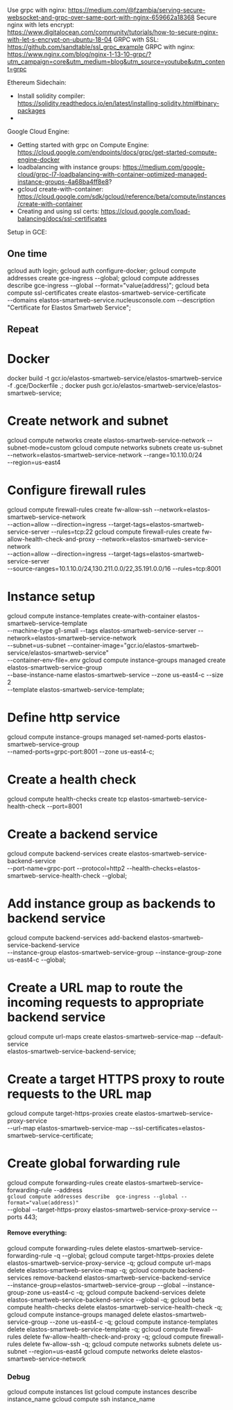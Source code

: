 Use grpc with nginx: https://medium.com/@fzambia/serving-secure-websocket-and-grpc-over-same-port-with-nginx-659662a18368
Secure nginx with lets encrypt: https://www.digitalocean.com/community/tutorials/how-to-secure-nginx-with-let-s-encrypt-on-ubuntu-18-04
GRPC with SSL: https://github.com/sandtable/ssl_grpc_example
GRPC with nginx: https://www.nginx.com/blog/nginx-1-13-10-grpc/?utm_campaign=core&utm_medium=blog&utm_source=youtube&utm_content=grpc

Ethereum Sidechain:
- Install solidity compiler: https://solidity.readthedocs.io/en/latest/installing-solidity.html#binary-packages
- 

Google Cloud Engine:
- Getting started with grpc on Compute Engine:  https://cloud.google.com/endpoints/docs/grpc/get-started-compute-engine-docker
- loadbalancing with instance groups: https://medium.com/google-cloud/grpc-l7-loadbalancing-with-container-optimized-managed-instance-groups-4a68ba4ff8e8?
- gcloud  create-with-container: https://cloud.google.com/sdk/gcloud/reference/beta/compute/instances/create-with-container
- Creating and using ssl certs: https://cloud.google.com/load-balancing/docs/ssl-certificates


Setup in GCE:

## One time
gcloud auth login;
gcloud auth configure-docker;
gcloud compute addresses create gce-ingress --global;
gcloud compute addresses describe  gce-ingress --global --format="value(address)";
gcloud beta compute ssl-certificates create elastos-smartweb-service-certificate \
    --domains elastos-smartweb-service.nucleusconsole.com --description "Certificate for Elastos Smartweb Service";

## Repeat
# Docker
docker build -t gcr.io/elastos-smartweb-service/elastos-smartweb-service -f .gce/Dockerfile .;
docker push gcr.io/elastos-smartweb-service/elastos-smartweb-service;

# Create network and subnet
gcloud compute networks create elastos-smartweb-service-network --subnet-mode=custom
gcloud compute networks subnets create us-subnet --network=elastos-smartweb-service-network --range=10.1.10.0/24 \
    --region=us-east4 
# Configure firewall rules
gcloud compute firewall-rules create fw-allow-ssh --network=elastos-smartweb-service-network \
    --action=allow --direction=ingress --target-tags=elastos-smartweb-service-server --rules=tcp:22
gcloud compute firewall-rules create fw-allow-health-check-and-proxy --network=elastos-smartweb-service-network \
    --action=allow --direction=ingress --target-tags=elastos-smartweb-service-server \
    --source-ranges=10.1.10.0/24,130.211.0.0/22,35.191.0.0/16 --rules=tcp:8001
    
# Instance setup
gcloud compute instance-templates create-with-container elastos-smartweb-service-template \
   --machine-type g1-small --tags elastos-smartweb-service-server --network=elastos-smartweb-service-network \
   --subnet=us-subnet --container-image="gcr.io/elastos-smartweb-service/elastos-smartweb-service" \
   --container-env-file=.env
gcloud compute instance-groups managed create elastos-smartweb-service-group \
    --base-instance-name elastos-smartweb-service --zone us-east4-c --size 2 \
    --template elastos-smartweb-service-template;   
# Define http service
gcloud compute instance-groups managed set-named-ports elastos-smartweb-service-group \
    --named-ports=grpc-port:8001 --zone us-east4-c;
# Create a health check 
gcloud compute health-checks create tcp elastos-smartweb-service-health-check --port=8001
# Create a backend service
gcloud compute backend-services create elastos-smartweb-service-backend-service \
    --port-name=grpc-port --protocol=http2 --health-checks=elastos-smartweb-service-health-check --global;  
# Add instance group as backends to backend service
gcloud compute backend-services add-backend  elastos-smartweb-service-backend-service \
    --instance-group elastos-smartweb-service-group --instance-group-zone us-east4-c --global;
# Create a URL map to route the incoming requests to appropriate backend service
gcloud compute url-maps create elastos-smartweb-service-map --default-service \
    elastos-smartweb-service-backend-service;
# Create a target HTTPS proxy to route requests to the URL map
gcloud compute target-https-proxies create elastos-smartweb-service-proxy-service \
    --url-map elastos-smartweb-service-map --ssl-certificates=elastos-smartweb-service-certificate;
# Create global forwarding rule
gcloud compute forwarding-rules create elastos-smartweb-service-forwarding-rule --address \
    `gcloud compute addresses describe  gce-ingress --global --format="value(address)"` \
    --global --target-https-proxy elastos-smartweb-service-proxy-service --ports 443;


#### Remove everything:
gcloud compute forwarding-rules delete elastos-smartweb-service-forwarding-rule -q --global;
gcloud compute target-https-proxies delete elastos-smartweb-service-proxy-service -q;
gcloud compute url-maps delete elastos-smartweb-service-map -q;
gcloud compute backend-services remove-backend elastos-smartweb-service-backend-service \
    --instance-group=elastos-smartweb-service-group --global --instance-group-zone us-east4-c -q;
gcloud compute backend-services delete elastos-smartweb-service-backend-service --global -q;
gcloud beta compute health-checks delete elastos-smartweb-service-health-check -q;
gcloud compute instance-groups managed delete elastos-smartweb-service-group --zone us-east4-c -q;
gcloud compute instance-templates delete elastos-smartweb-service-template -q;
gcloud compute firewall-rules delete fw-allow-health-check-and-proxy -q;
gcloud compute firewall-rules delete fw-allow-ssh -q;
gcloud compute networks subnets delete us-subnet --region=us-east4
gcloud compute networks delete elastos-smartweb-service-network

### Debug
gcloud compute instances list 
gcloud compute instances describe instance_name
gcloud compute ssh instance_name